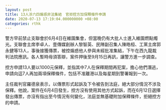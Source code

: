 ```yaml
---
layout: post
title: 13人涉六四煽惑非法集結　官拒控方加保釋條件申請
date: 2020-07-13 17:19:04.000000000 +08:00
categories: rthk
---
```


警方早前禁止支聯會於6月4日在維園集會，但當晚仍有大批人士進入維園燃點燭光。支聯會主席李卓人、壹傳媒創辦人黎智英、民陣副召集人陳皓桓、工黨主席郭永健等13人，事後接獲傳票，被控煽惑他人參與未經批准集結，下午在西九龍裁判法院應訊。各人暫時毋須答辯，案件押後至9月15日再訊，讓警方進一步調查。

控方申請13人要以1000元保釋，並指其中7人在保釋期間再犯案，擔心他們潛逃，申請向這7人再加兩項保釋條件，包括不准離港以及每星期到警署報到一次。

主任裁判官羅德泉表示，以傳票形式起訴及下令被告到法庭，絕大部分情況不涉及保釋。他說，案件在6月4日發生，控方沒有使用其他方式起訴，而在6月12日選擇發出傳票，亦沒有指出至今情況有何變化，法庭並無基礎附加保釋條件，拒絕控方的申請。
